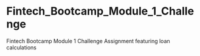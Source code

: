 # Fintech_Bootcamp_Module_1_Challenge
Fintech Bootcamp Module 1 Challenge Assignment featuring loan calculations
